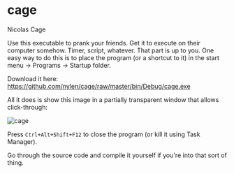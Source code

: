 cage
====

Nicolas Cage

Use this executable to prank your friends.  Get it to execute on their computer somehow.  Timer, script, whatever.  That part is up to you.  One easy way to do this is to place the program (or a shortcut to it) in the start menu -> Programs -> Startup folder.

Download it here:  https://github.com/nylen/cage/raw/master/bin/Debug/cage.exe

All it does is show this image in a partially transparent window that allows click-through:

![cage](http://i.imgur.com/BsmlDYr.gif)

Press `Ctrl+Alt+Shift+F12` to close the program (or kill it using Task Manager).

Go through the source code and compile it yourself if you're into that sort of thing.
